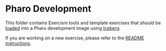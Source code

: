 # Pharo Development

This folder contains Exercism tools and template exercises that should be [loaded](../docs/INSTALLATION.md) into a Pharo development image using [Iceberg](https://github.com/pharo-vcs/iceberg).

If you are working on a new exercise, please refer to the [README instructions](./README.md).
